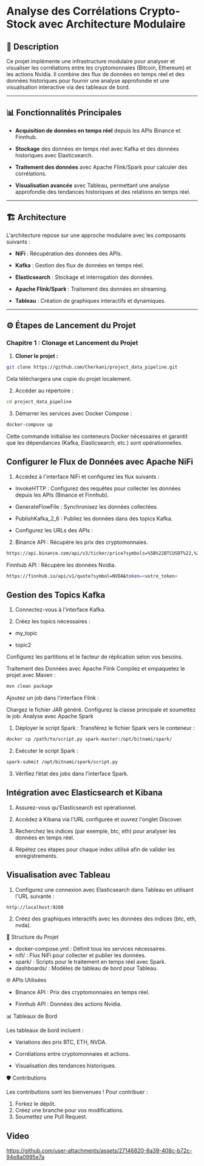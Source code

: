# Analyse des Corrélations Crypto-Stock avec Architecture Modulaire

## 🚀 Description

Ce projet implémente une infrastructure modulaire pour analyser et visualiser les corrélations entre les cryptomonnaies (Bitcoin, Ethereum) et les actions Nvidia. Il combine des flux de données en temps réel et des données historiques pour fournir une analyse approfondie et une visualisation interactive via des tableaux de bord.

---

## 📊 Fonctionnalités Principales

- **Acquisition de données en temps réel** depuis les APIs Binance et Finnhub.

- **Stockage** des données en temps réel avec Kafka et des données historiques avec Elasticsearch.

- **Traitement des données** avec Apache Flink/Spark pour calculer des corrélations.

- **Visualisation avancée** avec Tableau, permettant une analyse approfondie des tendances historiques et des relations en temps réel.

---

## 🏗 Architecture



L'architecture repose sur une approche modulaire avec les composants suivants :

- **NiFi** : Récupération des données des APIs.

- **Kafka** : Gestion des flux de données en temps réel.

- **Elasticsearch** : Stockage et interrogation des données.

- **Apache Flink/Spark** : Traitement des données en streaming.

- **Tableau** : Création de graphiques interactifs et dynamiques.

---

## ⚙️ Étapes de Lancement du Projet

### Chapitre 1 : Clonage et Lancement du Projet

1. **Cloner le projet :**

   
```bash
git clone https://github.com/Cherkani/project_data_pipeline.git
```


Cela téléchargera une copie du projet localement.

2. Accéder au répertoire :

  ```bash
  cd project_data_pipeline
  ```

3. Démarrer les services avec Docker Compose :

```bash
docker-compose up
```

Cette commande initialise les conteneurs Docker nécessaires et garantit que les dépendances (Kafka, Elasticsearch, etc.) sont opérationnelles.


## Configurer le Flux de Données avec Apache NiFi
1. Accédez à l'interface NiFi et configurez les flux suivants :

  - InvokeHTTP : Configurez des requêtes pour collecter les données depuis les APIs (Binance et Finnhub).
  
  - GenerateFlowFile : Synchronisez les données collectées.
  
  - PublishKafka_2_6 : Publiez les données dans des topics Kafka.
  
  - Configurez les URLs des APIs :

2. Binance API : Récupère les prix des cryptomonnaies.
```bash
https://api.binance.com/api/v3/ticker/price?symbols=%5B%22BTCUSDT%22,%22ETHUSDT%22%5D
```

Finnhub API : Récupère les données Nvidia.

```bash
https://finnhub.io/api/v1/quote?symbol=NVDA&token=<votre_token>
```

## Gestion des Topics Kafka

1. Connectez-vous à l'interface Kafka.

2. Créez les topics nécessaires :

- my_topic

- topic2

Configurez les partitions et le facteur de réplication selon vos besoins.

Traitement des Données avec Apache Flink
Compilez et empaquetez le projet avec Maven :

```bash
mvn clean package
```

Ajoutez un job dans l'interface Flink :

Chargez le fichier JAR généré.
Configurez la classe principale et soumettez le job.
Analyse avec Apache Spark




1. Déployer le script Spark : Transférez le fichier Spark vers le conteneur :

```bash
docker cp /path/to/script.py spark-master:/opt/bitnami/spark/
```


2. Exécuter le script Spark :

```bash
spark-submit /opt/bitnami/spark/script.py
```

3. Vérifiez l’état des jobs dans l’interface Spark.

## Intégration avec Elasticsearch et Kibana

1. Assurez-vous qu'Elasticsearch est opérationnel.

2. Accédez à Kibana via l'URL configurée et ouvrez l'onglet Discover.

3. Recherchez les indices (par exemple, btc, eth) pour analyser les données en temps réel.

4. Répétez ces étapes pour chaque index utilisé afin de valider les enregistrements.



## Visualisation avec Tableau

1. Configurez une connexion avec Elasticsearch dans Tableau en utilisant l'URL suivante :

```bash
http://localhost:9200
```

2. Créez des graphiques interactifs avec les données des indices (btc, eth, nvda).

📄 Structure du Projet

- docker-compose.yml : Définit tous les services nécessaires.
- nifi/ : Flux NiFi pour collecter et publier les données.
- spark/ : Scripts pour le traitement en temps réel avec Spark.
- dashboards/ : Modèles de tableau de bord pour Tableau.

🌐 APIs Utilisées

- Binance API : Prix des cryptomonnaies en temps réel.

- Finnhub API : Données des actions Nvidia.

📊 Tableaux de Bord

Les tableaux de bord incluent :

- Variations des prix BTC, ETH, NVDA.

- Corrélations entre cryptomonnaies et actions.

- Visualisation des tendances historiques.


🛡 Contributions

Les contributions sont les bienvenues ! Pour contribuer :

1. Forkez le dépôt.
2. Créez une branche pour vos modifications.
3. Soumettez une Pull Request.






## Video



https://github.com/user-attachments/assets/27146820-8a39-408c-b72c-94e8a0995e7a













